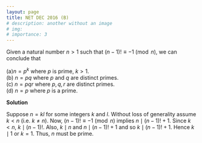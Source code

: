 ```yaml
---
layout: page
title: NET DEC 2016 (B)
# description: another without an image
# img:
# importance: 3
---
```

<!-- # **NET DEC 2016 (B): 1 of 2**  -->

Given a natural number $n >1$ such that
$(n-1)! \equiv -1 \pmod n$, we can conclude that

(a)$n=p^k$ where $p$ is prime, $k>1$.<br>
(b) $n=pq$ where $p$ and $q$ are distinct primes.<br>
(c) $n=pqr$ where $p,q,r$ are distinct primes.<br>
(d) $n=p$ where $p$ is a prime.<br>

**Solution**

Suppose $n=kl$ for some integers $k$ and $l$. Without loss of generality
assume $k<n$ (i.e. $k\neq n$). Now, $(n-1)! \equiv -1 \pmod n$ implies
$n \mid (n-1)! + 1$. Since $k < n$, $k \mid (n-1)!$. Also, $k \mid n$
and $n \mid (n-1)! +1$ and so $k \mid (n-1)! +1$. Hence $k \mid 1$ or
$k=1$. Thus, $n$ must be prime.


